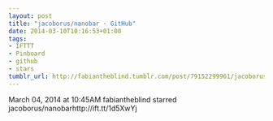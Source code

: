 ```yaml
---
layout: post
title: "jacoborus/nanobar · GitHub"
date: 2014-03-10T10:16:53+01:00
tags:
- IFTTT
- Pinboard
- github
- stars
tumblr_url: http://fabiantheblind.tumblr.com/post/79152299961/jacoborus-nanobar-github
---
```

March 04, 2014 at 10:45AM
fabiantheblind starred jacoborus/nanobarhttp://ift.tt/1d5XwYj
